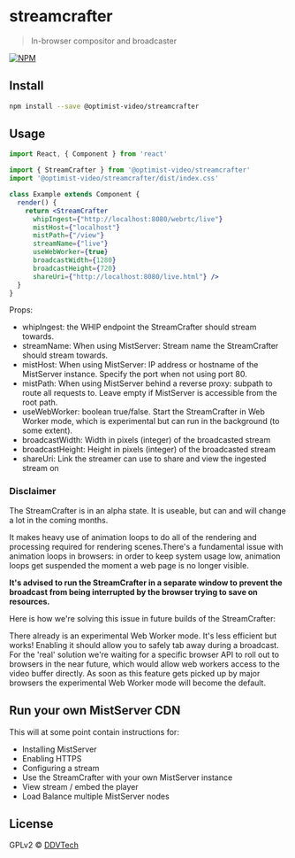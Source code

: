 # streamcrafter

> In-browser compositor and broadcaster

[![NPM](https://img.shields.io/npm/v/@optimist-video/streamcrafter.svg)](https://www.npmjs.com/package/@optimist-video/streamcrafter)

## Install

```bash
npm install --save @optimist-video/streamcrafter
```

## Usage

```jsx
import React, { Component } from 'react'

import { StreamCrafter } from '@optimist-video/streamcrafter'
import '@optimist-video/streamcrafter/dist/index.css'

class Example extends Component {
  render() {
    return <StreamCrafter
      whipIngest={"http://localhost:8080/webrtc/live"}
      mistHost={"localhost"}
      mistPath={"/view"}
      streamName={"live"}
      useWebWorker={true}
      broadcastWidth={1280}
      broadcastHeight={720}
      shareUri={"http://localhost:8080/live.html"} />
  }
}
```

Props:
- whipIngest: the WHIP endpoint the StreamCrafter should stream towards.
- streamName: When using MistServer: Stream name the StreamCrafter should stream towards.
- mistHost: When using MistServer: IP address or hostname of the MistServer instance. Specify the port when not using port 80.
- mistPath: When using MistServer behind a reverse proxy: subpath to route all requests to. Leave empty if MistServer is accessible from the root path.
- useWebWorker: boolean true/false. Start the StreamCrafter in Web Worker mode, which is experimental but can run in the background (to some extent).
- broadcastWidth: Width in pixels (integer) of the broadcasted stream
- broadcastHeight: Height in pixels (integer) of the broadcasted stream
- shareUri: Link the streamer can use to share and view the ingested stream on

### Disclaimer
The StreamCrafter is in an alpha state. It is useable, but can and will change a lot in the coming months.

It makes heavy use of animation loops to do all of the rendering and processing required for rendering scenes.There's a fundamental issue with animation loops in browsers: in order to keep system usage low, animation loops get suspended the moment a web page is no longer visible. 

**It's advised to run the StreamCrafter in a separate window to prevent the broadcast from being interrupted by the browser trying to save on resources.**

Here is how we're solving this issue in future builds of the StreamCrafter:

There already is an experimental Web Worker mode. It's less efficient but works! Enabling it should allow you to safely tab away during a broadcast.
For the 'real' solution we're waiting for a specific browser API to roll out to browsers in the near future, which would allow web workers access to the video buffer directly. As soon as this feature gets picked up by major browsers the experimental Web Worker mode will become the default.

## Run your own MistServer CDN
This will at some point contain instructions for:
- Installing MistServer
- Enabling HTTPS
- Configuring a stream
- Use the StreamCrafter with your own MistServer instance
- View stream / embed the player
- Load Balance multiple MistServer nodes

## License

GPLv2 © [DDVTech](https://github.com/DDVTech)
